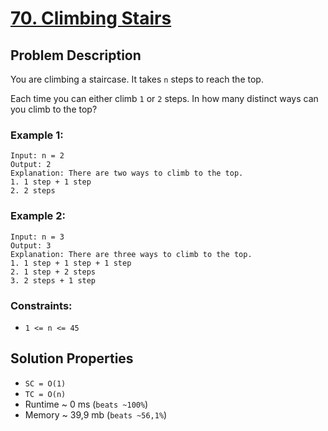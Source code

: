 # [70. Climbing Stairs](https://leetcode.com/problems/climbing-stairs/description)

## Problem Description

You are climbing a staircase. It takes `n` steps to reach the top.

Each time you can either climb `1` or `2` steps. In how many distinct ways can you climb to the top?



### Example 1:
```
Input: n = 2
Output: 2
Explanation: There are two ways to climb to the top.
1. 1 step + 1 step
2. 2 steps
```
### Example 2:
```
Input: n = 3
Output: 3
Explanation: There are three ways to climb to the top.
1. 1 step + 1 step + 1 step
2. 1 step + 2 steps
3. 2 steps + 1 step
```

### Constraints:

* `1 <= n <= 45`


## Solution Properties

* `SC = O(1)`
* `TC = O(n)`
* Runtime ~ 0 ms (`beats ~100%`)
* Memory ~ 39,9 mb (`beats ~56,1%`)